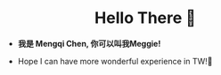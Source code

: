 <div align="center">

# <b>Hello There 👋

<div align="left">

- 我是 Mengqi Chen, 你可以叫我Meggie!</b>

- Hope I can have more wonderful experience in TW!🧡
</div>
